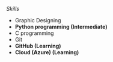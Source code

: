 *Skills*
- Graphic Designing
- **Python programming (Intermediate)**
- C programming
- Git 
- **GitHub (Learning)**
- **Cloud (Azure) (Learning)**
